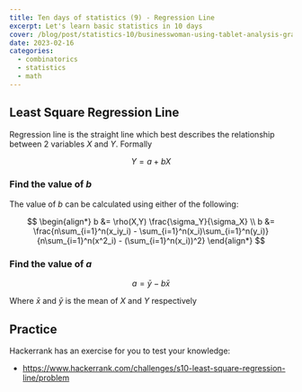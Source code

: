 ```yaml
---
title: Ten days of statistics (9) - Regression Line
excerpt: Let's learn basic statistics in 10 days
cover: /blog/post/statistics-10/businesswoman-using-tablet-analysis-graph-company-finance-strategy-statistics-success-concept-planning-future-office-room.jpg
date: 2023-02-16
categories:
  - combinatorics
  - statistics
  - math
---
```


## Least Square Regression Line

Regression line is the straight line which best describes the relationship between 2 variables
$X$ and $Y$. Formally

$$
Y = a+bX
$$

### Find the value of $b$

The value of $b$ can be calculated using either of the following:

$$
\begin{align*}
b &= \rho(X,Y) \frac{\sigma_Y}{\sigma_X} \\
b &= \frac{n\sum_{i=1}^n(x_iy_i) - \sum_{i=1}^n(x_i)\sum_{i=1}^n(y_i)}{n\sum_{i=1}^n(x^2_i) - (\sum_{i=1}^n(x_i))^2}
\end{align*}
$$

### Find the value of $a$

$$
a = \bar{y} - b\bar{x}
$$

Where $\bar{x}$ and $\bar{y}$ is the mean of $X$ and $Y$ respectively

## Practice

Hackerrank has an exercise for you to test your knowledge:

- https://www.hackerrank.com/challenges/s10-least-square-regression-line/problem
